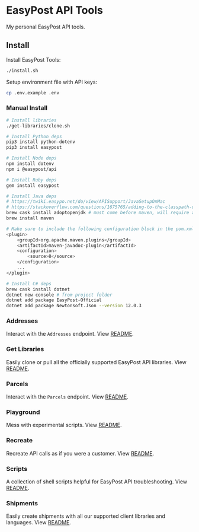 # EasyPost API Tools

My personal EasyPost API tools.

## Install

Install EasyPost Tools:

```bash
./install.sh
```

Setup environment file with API keys:

```bash
cp .env.example .env
```

### Manual Install

```bash
# Install libraries
./get-libraries/clone.sh

# Install Python deps
pip3 install python-dotenv
pip3 install easypost

# Install Node deps
npm install dotenv
npm i @easypost/api

# Install Ruby deps
gem install easypost

# Install Java deps
# https://twiki.easypo.net/do/view/APISupport/JavaSetupOnMac
# https://stackoverflow.com/questions/1675765/adding-to-the-classpath-on-osx/11304846#11304846
brew cask install adoptopenjdk # must come before maven, will require an admin password to install
brew install maven

# Make sure to include the following configuration block in the pom.xml file for Java:
<plugin> 
    <groupId>org.apache.maven.plugins</groupId> 
    <artifactId>maven-javadoc-plugin</artifactId> 
    <configuration> 
        <source>8</source> 
    </configuration> 
    ... 
</plugin> 

# Install C# deps
brew cask install dotnet
dotnet new console # from project folder
dotnet add package EasyPost-Official
dotnet add package Newtonsoft.Json --version 12.0.3
```

### Addresses

Interact with the `Addresses` endpoint. View [README](/addresses/README.md).

### Get Libraries

Easily clone or pull all the officially supported EasyPost API libraries. View [README](/get-libraries/README.md).

### Parcels

Interact with the `Parcels` endpoint. View [README](/parcels/README.md).

### Playground

Mess with experimental scripts. View [README](/playground/README.md).

### Recreate

Recreate API calls as if you were a customer. View [README](/recreate/README.md).

### Scripts

A collection of shell scripts helpful for EasyPost API troubleshooting. View [README](/addresses/README.md).

### Shipments

Easily create shipments with all our supported client libraries and languages. View [README](/shipments/README.md).
